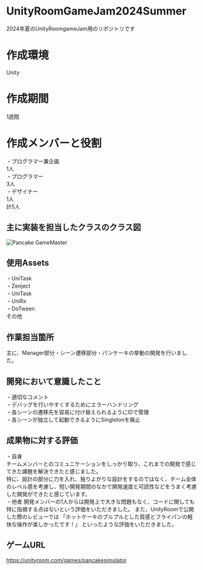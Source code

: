 # UnityRoomGameJam2024Summer
2024年夏のUnityRoomgameJam用のリポジトリです

# 作成環境
Unity

# 作成期間
1週間

# 作成メンバーと役割
・プログラマー兼企画  
1人  
・プログラマー  
3人  
・デザイナー  
1人  
計5人

## 主に実装を担当したクラスのクラス図
![Pancake GameMaster](https://github.com/user-attachments/assets/d382b627-aff7-4c9c-b7b9-f032b3088115)
## 使用Assets
・UniTask  
・Zenject  
・UniTask  
・UniRx  
・DoTween  
その他  

## 作業担当箇所
主に、Manager部分・シーン遷移部分・パンケーキの挙動の開発を行いました。

## 開発において意識したこと
・適切なコメント  
・デバッグを行いやすくするためにエラーハンドリング  
・各シーンの遷移先を容易に付け替えられるようにIDで管理  
・各シーンが独立して起動できるようにSingletonを廃止

## 成果物に対する評価
・自身  
チームメンバーとのコミュニケーションをしっかり取り、これまでの開発で感じてきた課題を解決できたと感じました。  
特に、設計の部分に力を入れ、独りよがりな設計をするのではなく、チーム全体のレベル感を考慮し、短い開発期間のなかで開発速度と可読性などをうまく考慮した開発ができたと感じています。  
・他者
開発メンバーの1人からは開発上で大きな問題もなく、コードに関しても特に指摘する点はないという評価をいただきました。
また、UnityRoomで公開した際のレビューでは
「ホットケーキのプルプルとした質感とフライパンの軽快な操作が楽しかったです！」
といったような評価をいただきました。

## ゲームURL
https://unityroom.com/games/pancakesimulator
